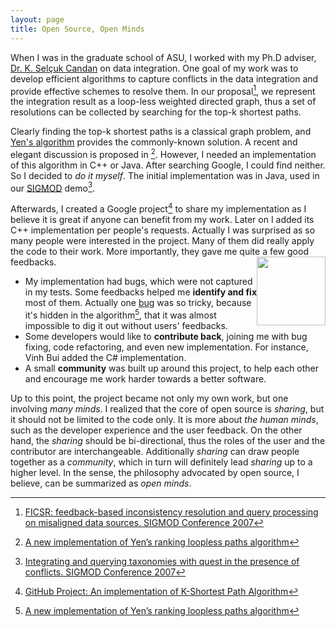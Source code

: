```yaml
---
layout: page
title: Open Source, Open Minds
---
```


When I was in the graduate school of ASU, I worked with my Ph.D adviser, [Dr. K. Selçuk Candan](http://aria.asu.edu/candan/) on data integration. One goal of my work was to develop efficient algorithms to capture conflicts in the data integration and provide effective schemes to resolve them. In our proposal[^2], we represent the integration result as a loop-less weighted directed graph, thus a set of resolutions can be collected by searching for the top-k shortest paths. 

Clearly finding the top-k shortest paths is a classical graph problem, and [Yen's algorithm](http://en.wikipedia.org/wiki/Yen's_algorithm) provides the commonly-known solution. A recent and elegant discussion is proposed in [^4]. 
However, I needed an implementation of this algorithm in C++ or Java. After searching Google, I could find neither. So I decided to *do it myself*. The initial implementation was in Java, used in our [SIGMOD](http://sigmod07.riit.tsinghua.edu.cn/acceptedPaperForSIGMOD.shtml) demo[^1]. 

Afterwards, I created a Google project[^3] to share my implementation as I believe it is great if anyone can benefit from my work. Later on I added its C++ implementation per people's requests. Actually I was surprised as so many people were interested in the project. Many of them did really apply the code to their work. More importantly, they gave me quite a few good feedbacks. 
<img style="float: right" src="http://thinkingscale.com/public/open_source.jpg" width=110x/>

* My implementation had bugs, which were not captured in my tests. Some feedbacks helped me **identify and fix** most of them. Actually one [bug](https://github.com/yan-qi/k-shortest-paths-java-version#a-note-about-a-bug) was so tricky, because it's hidden in the algorithm[^4], that it was almost impossible to dig it out without users' feedbacks.
* Some developers would like to **contribute back**, joining me with bug fixing, code refactoring, and even new implementation. For instance, Vinh Bui added the C# implementation. 
* A small **community** was built up around this project, to help each other and encourage me work harder towards a better software. 

Up to this point, the project became not only my own work, but one involving *many minds*. 
I realized that the core of open source is *sharing*, but it should not be limited to the code only. It is more about *the human minds*, such as the developer experience and the user feedback. 
On the other hand, the *sharing* should be bi-directional, thus the roles of the user and the contributor are interchangeable. 
Additionally *sharing* can draw people together as a *community*, which in turn will definitely lead *sharing* up to a higher level. 
In the sense, the philosophy advocated by open source, I believe, can be summarized as *open minds*. 





[^1]: [Integrating and querying taxonomies with quest in the presence of conflicts. SIGMOD Conference 2007](http://dl.acm.org/citation.cfm?doid=1247480.1247639)

[^2]: [FICSR: feedback-based inconsistency resolution and query processing on misaligned data sources. SIGMOD Conference 2007](http://dl.acm.org/citation.cfm?doid=1247480.1247499)

[^3]: [GitHub Project: An implementation of K-Shortest Path Algorithm](http://thinkingscale.com/k-shortest-paths-cpp-version/)

[^4]: [A new implementation of Yen’s ranking loopless paths algorithm](http://link.springer.com/article/10.1007%2Fs10288-002-0010-2)